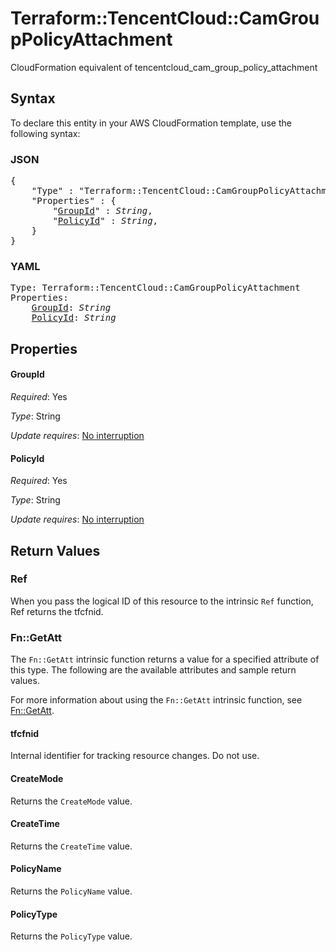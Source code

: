 # Terraform::TencentCloud::CamGroupPolicyAttachment

CloudFormation equivalent of tencentcloud_cam_group_policy_attachment

## Syntax

To declare this entity in your AWS CloudFormation template, use the following syntax:

### JSON

<pre>
{
    "Type" : "Terraform::TencentCloud::CamGroupPolicyAttachment",
    "Properties" : {
        "<a href="#groupid" title="GroupId">GroupId</a>" : <i>String</i>,
        "<a href="#policyid" title="PolicyId">PolicyId</a>" : <i>String</i>,
    }
}
</pre>

### YAML

<pre>
Type: Terraform::TencentCloud::CamGroupPolicyAttachment
Properties:
    <a href="#groupid" title="GroupId">GroupId</a>: <i>String</i>
    <a href="#policyid" title="PolicyId">PolicyId</a>: <i>String</i>
</pre>

## Properties

#### GroupId

_Required_: Yes

_Type_: String

_Update requires_: [No interruption](https://docs.aws.amazon.com/AWSCloudFormation/latest/UserGuide/using-cfn-updating-stacks-update-behaviors.html#update-no-interrupt)

#### PolicyId

_Required_: Yes

_Type_: String

_Update requires_: [No interruption](https://docs.aws.amazon.com/AWSCloudFormation/latest/UserGuide/using-cfn-updating-stacks-update-behaviors.html#update-no-interrupt)

## Return Values

### Ref

When you pass the logical ID of this resource to the intrinsic `Ref` function, Ref returns the tfcfnid.

### Fn::GetAtt

The `Fn::GetAtt` intrinsic function returns a value for a specified attribute of this type. The following are the available attributes and sample return values.

For more information about using the `Fn::GetAtt` intrinsic function, see [Fn::GetAtt](https://docs.aws.amazon.com/AWSCloudFormation/latest/UserGuide/intrinsic-function-reference-getatt.html).

#### tfcfnid

Internal identifier for tracking resource changes. Do not use.

#### CreateMode

Returns the <code>CreateMode</code> value.

#### CreateTime

Returns the <code>CreateTime</code> value.

#### PolicyName

Returns the <code>PolicyName</code> value.

#### PolicyType

Returns the <code>PolicyType</code> value.

